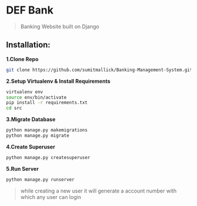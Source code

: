 # DEF Bank
> Banking Website built on Django
## Installation:
**1.Clone Repo**
```sh
git clone https://github.com/sumitmallick/Banking-Management-System.git
```
**2.Setup Virtualenv & Install Requirements**
```sh
virtualenv env
source env/bin/activate
pip install -r requirements.txt
cd src
```
**3.Migrate Database**
```sh
python manage.py makemigrations
python manage.py migrate
```
**4.Create Superuser**
```sh
python manage.py createsuperuser
```
**5.Run Server**
```sh
python manage.py runserver
```

> while creating a new user it will generate a account number with which any user can login 



